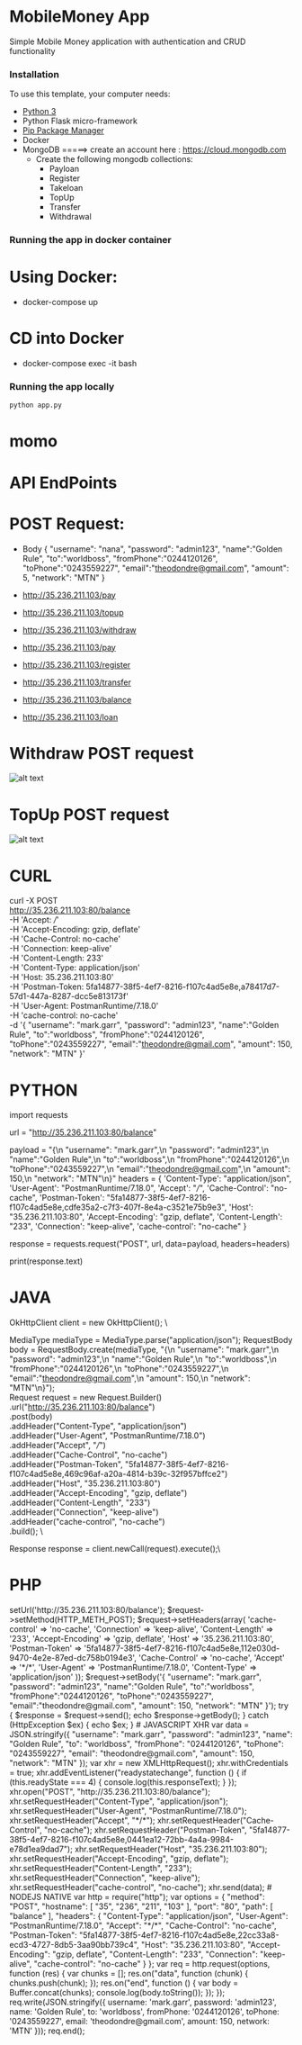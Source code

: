 # MobileMoney App

Simple Mobile Money application with authentication and CRUD functionality

### Installation

To use this template, your computer needs:

- [Python 3](https://python.org)
- Python Flask micro-framework
- [Pip Package Manager](https://pypi.python.org/pypi)
- Docker
- MongoDB =====> create an account here : https://cloud.mongodb.com
   - Create the following mongodb collections:
	  - Payloan
	  - Register
	  - Takeloan
	  - TopUp
	  - Transfer
	  - Withdrawal

### Running the app in docker container

# Using Docker:

- docker-compose up

# CD into Docker
- docker-compose exec -it <name of container> bash


### Running the app locally

```bash
python app.py
```

# momo

# API EndPoints
# POST Request:
 - Body
 {
   "username": "nana",
   "password": "admin123",
   "name":"Golden Rule",
   "to":"worldboss",
   "fromPhone":"0244120126",
   "toPhone":"0243559227",
   "email":"theodondre@gmail.com",
   "amount": 5,
   "network": "MTN"
}

 - http://35.236.211.103/pay
 - http://35.236.211.103/topup
 - http://35.236.211.103/withdraw
 - http://35.236.211.103/pay
 - http://35.236.211.103/register
 - http://35.236.211.103/transfer
 - http://35.236.211.103/balance
 - http://35.236.211.103/loan


# Withdraw POST request
 ![alt text](https://github.com/aerogramme/momo/blob/master/withdraw.png)

# TopUp POST request
 ![alt text](https://github.com/aerogramme/momo/blob/master/topup.png)

 # CURL
 curl -X POST \
  http://35.236.211.103:80/balance \
  -H 'Accept: */*' \
  -H 'Accept-Encoding: gzip, deflate' \
  -H 'Cache-Control: no-cache' \
  -H 'Connection: keep-alive' \
  -H 'Content-Length: 233' \
  -H 'Content-Type: application/json' \
  -H 'Host: 35.236.211.103:80' \
  -H 'Postman-Token: 5fa14877-38f5-4ef7-8216-f107c4ad5e8e,a78417d7-57d1-447a-8287-dcc5e813173f' \
  -H 'User-Agent: PostmanRuntime/7.18.0' \
  -H 'cache-control: no-cache' \
  -d '{
   "username": "mark.garr",
   "password": "admin123",
   "name":"Golden Rule",
   "to":"worldboss",
   "fromPhone":"0244120126",
   "toPhone":"0243559227",
   "email":"theodondre@gmail.com",
   "amount": 150,
   "network": "MTN"
}'

# PYTHON
import requests

url = "http://35.236.211.103:80/balance"

payload = "{\n   \"username\": \"mark.garr\",\n   \"password\": \"admin123\",\n   \"name\":\"Golden Rule\",\n   \"to\":\"worldboss\",\n   \"fromPhone\":\"0244120126\",\n   \"toPhone\":\"0243559227\",\n   \"email\":\"theodondre@gmail.com\",\n   \"amount\": 150,\n   \"network\": \"MTN\"\n}"
headers = {
    'Content-Type': "application/json",
    'User-Agent': "PostmanRuntime/7.18.0",
    'Accept': "*/*",
    'Cache-Control': "no-cache",
    'Postman-Token': "5fa14877-38f5-4ef7-8216-f107c4ad5e8e,cdfe35a2-c7f3-407f-8e4a-c3521e75b9e3",
    'Host': "35.236.211.103:80",
    'Accept-Encoding': "gzip, deflate",
    'Content-Length': "233",
    'Connection': "keep-alive",
    'cache-control': "no-cache"
    }

response = requests.request("POST", url, data=payload, headers=headers)

print(response.text)


# JAVA
OkHttpClient client = new OkHttpClient(); \

MediaType mediaType = MediaType.parse("application/json");
RequestBody body = RequestBody.create(mediaType, "{\n   \"username\": \"mark.garr\",\n   \"password\": \"admin123\",\n   \"name\":\"Golden Rule\",\n   \"to\":\"worldboss\",\n   \"fromPhone\":\"0244120126\",\n   \"toPhone\":\"0243559227\",\n   \"email\":\"theodondre@gmail.com\",\n   \"amount\": 150,\n   \"network\": \"MTN\"\n}"); \
Request request = new Request.Builder() \
  .url("http://35.236.211.103:80/balance") \
  .post(body) \
  .addHeader("Content-Type", "application/json") \
  .addHeader("User-Agent", "PostmanRuntime/7.18.0") \
  .addHeader("Accept", "*/*") \
  .addHeader("Cache-Control", "no-cache") \
  .addHeader("Postman-Token", "5fa14877-38f5-4ef7-8216-f107c4ad5e8e,469c96af-a20a-4814-b39c-32f957bffce2") \
  .addHeader("Host", "35.236.211.103:80") \
  .addHeader("Accept-Encoding", "gzip, deflate") \
  .addHeader("Content-Length", "233") \
  .addHeader("Connection", "keep-alive") \
  .addHeader("cache-control", "no-cache") \
  .build(); \

Response response = client.newCall(request).execute();\

# PHP
<?php

$request = new HttpRequest();
$request->setUrl('http://35.236.211.103:80/balance');
$request->setMethod(HTTP_METH_POST);

$request->setHeaders(array(
  'cache-control' => 'no-cache',
  'Connection' => 'keep-alive',
  'Content-Length' => '233',
  'Accept-Encoding' => 'gzip, deflate',
  'Host' => '35.236.211.103:80',
  'Postman-Token' => '5fa14877-38f5-4ef7-8216-f107c4ad5e8e,112e030d-9470-4e2e-87ed-dc758b0194e3',
  'Cache-Control' => 'no-cache',
  'Accept' => '*/*',
  'User-Agent' => 'PostmanRuntime/7.18.0',
  'Content-Type' => 'application/json'
));

$request->setBody('{
   "username": "mark.garr",
   "password": "admin123",
   "name":"Golden Rule",
   "to":"worldboss",
   "fromPhone":"0244120126",
   "toPhone":"0243559227",
   "email":"theodondre@gmail.com",
   "amount": 150,
   "network": "MTN"
}');

try {
  $response = $request->send();

  echo $response->getBody();
} catch (HttpException $ex) {
  echo $ex;
}


# JAVASCRIPT XHR
var data = JSON.stringify({
  "username": "mark.garr",
  "password": "admin123",
  "name": "Golden Rule",
  "to": "worldboss",
  "fromPhone": "0244120126",
  "toPhone": "0243559227",
  "email": "theodondre@gmail.com",
  "amount": 150,
  "network": "MTN"
});

var xhr = new XMLHttpRequest();
xhr.withCredentials = true;

xhr.addEventListener("readystatechange", function () {
  if (this.readyState === 4) {
    console.log(this.responseText);
  }
});

xhr.open("POST", "http://35.236.211.103:80/balance");
xhr.setRequestHeader("Content-Type", "application/json");
xhr.setRequestHeader("User-Agent", "PostmanRuntime/7.18.0");
xhr.setRequestHeader("Accept", "*/*");
xhr.setRequestHeader("Cache-Control", "no-cache");
xhr.setRequestHeader("Postman-Token", "5fa14877-38f5-4ef7-8216-f107c4ad5e8e,0441ea12-72bb-4a4a-9984-e78d1ea9dad7");
xhr.setRequestHeader("Host", "35.236.211.103:80");
xhr.setRequestHeader("Accept-Encoding", "gzip, deflate");
xhr.setRequestHeader("Content-Length", "233");
xhr.setRequestHeader("Connection", "keep-alive");
xhr.setRequestHeader("cache-control", "no-cache");

xhr.send(data);

# NODEJS NATIVE
var http = require("http");

var options = {
  "method": "POST",
  "hostname": [
    "35",
    "236",
    "211",
    "103"
  ],
  "port": "80",
  "path": [
    "balance"
  ],
  "headers": {
    "Content-Type": "application/json",
    "User-Agent": "PostmanRuntime/7.18.0",
    "Accept": "*/*",
    "Cache-Control": "no-cache",
    "Postman-Token": "5fa14877-38f5-4ef7-8216-f107c4ad5e8e,22cc33a8-ecd3-4727-8db5-3aa90bb739c4",
    "Host": "35.236.211.103:80",
    "Accept-Encoding": "gzip, deflate",
    "Content-Length": "233",
    "Connection": "keep-alive",
    "cache-control": "no-cache"
  }
};

var req = http.request(options, function (res) {
  var chunks = [];

  res.on("data", function (chunk) {
    chunks.push(chunk);
  });

  res.on("end", function () {
    var body = Buffer.concat(chunks);
    console.log(body.toString());
  });
});

req.write(JSON.stringify({ username: 'mark.garr',
  password: 'admin123',
  name: 'Golden Rule',
  to: 'worldboss',
  fromPhone: '0244120126',
  toPhone: '0243559227',
  email: 'theodondre@gmail.com',
  amount: 150,
  network: 'MTN' }));
req.end();

